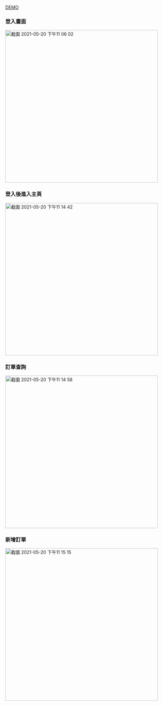 [DEMO](https://yuniniwu.github.io/symphox-fe/login)

### 登入畫面

<img width="480" alt="截圖 2021-05-20 下午11 06 02" src="https://user-images.githubusercontent.com/20063249/119003789-96cfeb00-b9c0-11eb-8048-602776af699d.png">

### 登入後進入主頁

<img width="480" alt="截圖 2021-05-20 下午11 14 42" src="https://user-images.githubusercontent.com/20063249/119005094-b9aecf00-b9c1-11eb-8026-e4f2022122d1.png">

### 訂單查詢

<img width="480" alt="截圖 2021-05-20 下午11 14 58" src="https://user-images.githubusercontent.com/20063249/119004873-82d8b900-b9c1-11eb-9897-3ef79b1413e9.png">

### 新增訂單

<img width="480" alt="截圖 2021-05-20 下午11 15 15" src="https://user-images.githubusercontent.com/20063249/119004899-89ffc700-b9c1-11eb-9e60-d9542fcfce4f.png">
